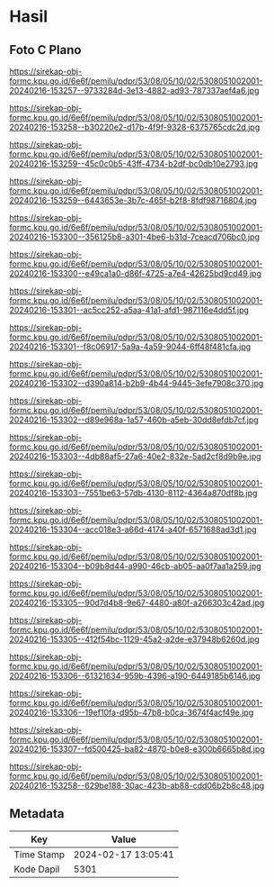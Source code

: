 # Hasil

## Foto C Plano

https://sirekap-obj-formc.kpu.go.id/6e6f/pemilu/pdpr/53/08/05/10/02/5308051002001-20240216-153257--9733284d-3e13-4882-ad93-787337aef4a6.jpg

https://sirekap-obj-formc.kpu.go.id/6e6f/pemilu/pdpr/53/08/05/10/02/5308051002001-20240216-153258--b30220e2-d17b-4f9f-9328-6375765cdc2d.jpg

https://sirekap-obj-formc.kpu.go.id/6e6f/pemilu/pdpr/53/08/05/10/02/5308051002001-20240216-153259--45c0c0b5-43ff-4734-b2df-bc0db10e2793.jpg

https://sirekap-obj-formc.kpu.go.id/6e6f/pemilu/pdpr/53/08/05/10/02/5308051002001-20240216-153259--6443653e-3b7c-465f-b2f8-8fdf98716804.jpg

https://sirekap-obj-formc.kpu.go.id/6e6f/pemilu/pdpr/53/08/05/10/02/5308051002001-20240216-153300--356125b8-a301-4be6-b31d-7ceacd706bc0.jpg

https://sirekap-obj-formc.kpu.go.id/6e6f/pemilu/pdpr/53/08/05/10/02/5308051002001-20240216-153300--e49ca1a0-d86f-4725-a7e4-42625bd9cd49.jpg

https://sirekap-obj-formc.kpu.go.id/6e6f/pemilu/pdpr/53/08/05/10/02/5308051002001-20240216-153301--ac5cc252-a5aa-41a1-afd1-987116e4dd5f.jpg

https://sirekap-obj-formc.kpu.go.id/6e6f/pemilu/pdpr/53/08/05/10/02/5308051002001-20240216-153301--f8c06917-5a9a-4a59-9044-6ff48f481cfa.jpg

https://sirekap-obj-formc.kpu.go.id/6e6f/pemilu/pdpr/53/08/05/10/02/5308051002001-20240216-153302--d390a814-b2b9-4b44-9445-3efe7908c370.jpg

https://sirekap-obj-formc.kpu.go.id/6e6f/pemilu/pdpr/53/08/05/10/02/5308051002001-20240216-153302--d89e968a-1a57-460b-a5eb-30dd8efdb7cf.jpg

https://sirekap-obj-formc.kpu.go.id/6e6f/pemilu/pdpr/53/08/05/10/02/5308051002001-20240216-153303--4db88af5-27a6-40e2-832e-5ad2cf8d9b9e.jpg

https://sirekap-obj-formc.kpu.go.id/6e6f/pemilu/pdpr/53/08/05/10/02/5308051002001-20240216-153303--7551be63-57db-4130-8112-4364a870df8b.jpg

https://sirekap-obj-formc.kpu.go.id/6e6f/pemilu/pdpr/53/08/05/10/02/5308051002001-20240216-153304--acc018e3-a66d-4174-a40f-6571688ad3d1.jpg

https://sirekap-obj-formc.kpu.go.id/6e6f/pemilu/pdpr/53/08/05/10/02/5308051002001-20240216-153304--b09b8d44-a990-46cb-ab05-aa0f7aa1a259.jpg

https://sirekap-obj-formc.kpu.go.id/6e6f/pemilu/pdpr/53/08/05/10/02/5308051002001-20240216-153305--90d7d4b8-9e67-4480-a80f-a266303c42ad.jpg

https://sirekap-obj-formc.kpu.go.id/6e6f/pemilu/pdpr/53/08/05/10/02/5308051002001-20240216-153305--412f54bc-1129-45a2-a2de-e37948b6260d.jpg

https://sirekap-obj-formc.kpu.go.id/6e6f/pemilu/pdpr/53/08/05/10/02/5308051002001-20240216-153306--61321634-959b-4396-a190-6449185b6146.jpg

https://sirekap-obj-formc.kpu.go.id/6e6f/pemilu/pdpr/53/08/05/10/02/5308051002001-20240216-153306--19ef10fa-d95b-47b8-b0ca-3674f4acf49e.jpg

https://sirekap-obj-formc.kpu.go.id/6e6f/pemilu/pdpr/53/08/05/10/02/5308051002001-20240216-153307--fd500425-ba82-4870-b0e8-e300b6665b8d.jpg

https://sirekap-obj-formc.kpu.go.id/6e6f/pemilu/pdpr/53/08/05/10/02/5308051002001-20240216-153258--629be188-30ac-423b-ab88-cdd06b2b8c48.jpg


## Metadata

| Key        | Value               |
| ---------- | ------------------- |
| Time Stamp | 2024-02-17 13:05:41 |
| Kode Dapil | 5301                |



